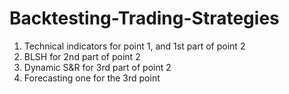 # Backtesting-Trading-Strategies
1) Technical indicators for point 1, and 1st part of point 2
2) BLSH for 2nd part of point 2
3) Dynamic S&R for 3rd part of point 2
4) Forecasting one for the 3rd point
